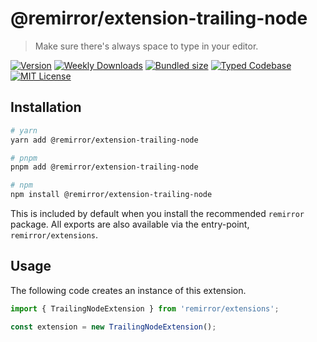 # @remirror/extension-trailing-node

> Make sure there's always space to type in your editor.

[![Version][version]][npm] [![Weekly Downloads][downloads-badge]][npm] [![Bundled size][size-badge]][size] [![Typed Codebase][typescript]](#) [![MIT License][license]](#)

[version]: https://flat.badgen.net/npm/v/@remirror/extension-trailing-node/next
[npm]: https://npmjs.com/package/@remirror/extension-trailing-node/v/next
[license]: https://flat.badgen.net/badge/license/MIT/purple
[size]: https://bundlephobia.com/result?p=@remirror/extension-trailing-node
[size-badge]: https://flat.badgen.net/bundlephobia/minzip/@remirror/extension-trailing-node
[typescript]: https://flat.badgen.net/badge/icon/TypeScript?icon=typescript&label
[downloads-badge]: https://badgen.net/npm/dw/@remirror/extension-trailing-node/red?icon=npm

## Installation

```bash
# yarn
yarn add @remirror/extension-trailing-node

# pnpm
pnpm add @remirror/extension-trailing-node

# npm
npm install @remirror/extension-trailing-node
```

This is included by default when you install the recommended `remirror` package. All exports are also available via the entry-point, `remirror/extensions`.

## Usage

The following code creates an instance of this extension.

```ts
import { TrailingNodeExtension } from 'remirror/extensions';

const extension = new TrailingNodeExtension();
```
